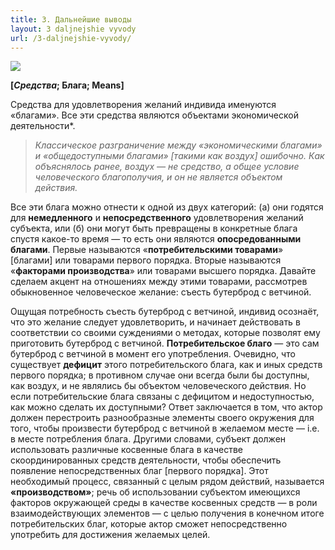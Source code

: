 ```yaml
---
title: 3. Дальнейшие выводы
layout: 3 daljnejshie vyvody
url: /3-daljnejshie-vyvody/
---
```


![](/img/books/man-economy-and-state/oboi.png "")

**[*Средства*; Блага; Means]**

Средства для удовлетворения желаний индивида именуются «благами». Все эти средства являются объектами экономической деятельности*.

>*Классическое разграничение между «экономическими благами» и «общедоступными благами» [такими как воздух] ошибочно. Как объяснялось ранее, воздух — не средство, а общее условие человеческого благополучия, и он не является объектом действия.*

Все эти блага можно отнести к одной из двух категорий: (а) они годятся для **немедленного** и **непосредственного** удовлетворения желаний субъекта, или (б) они могут быть превращены в конкретные блага спустя какое-то время — то есть они являются **опосредованными благами**. Первые называются «**потребительскими товарами**» [благами] или товарами первого порядка. Вторые называются «**факторами производства**» или товарами высшего порядка. Давайте сделаем акцент на отношениях между этими товарами, рассмотрев обыкновенное человеческое желание: съесть бутерброд с ветчиной.

Ощущая потребность съесть бутерброд с ветчиной, индивид осознаёт, что это желание следует удовлетворить, и начинает действовать в соответствии со своими суждениями о методах, которые позволят ему приготовить бутерброд с ветчиной. **Потребительское благо** — это сам бутерброд с ветчиной в момент его употребления. Очевидно, что существует **дефицит** этого потребительского блага, как и иных средств первого порядка; в противном случае они всегда были бы доступны, как воздух, и не являлись бы объектом человеческого действия. Но если потребительские блага связаны с дефицитом и недоступностью, как можно сделать их доступными? Ответ заключается в том, что актор должен перестроить разнообразные элементы своего окружения для того, чтобы произвести бутерброд с ветчиной в желаемом месте — i.e. в месте потребления блага. Другими словами, субъект должен использовать различные косвенные блага в качестве скоординированных средств деятельности, чтобы обеспечить появление непосредственных благ [первого порядка]. Этот необходимый процесс, связанный с целым рядом действий, называется **«производством»**; речь об использовании субъектом имеющихся факторов окружающей среды в качестве косвенных средств — в роли взаимодействующих элементов — с целью получения в конечном итоге потребительских благ, которые актор сможет непосредственно употребить для достижения желаемых целей.

